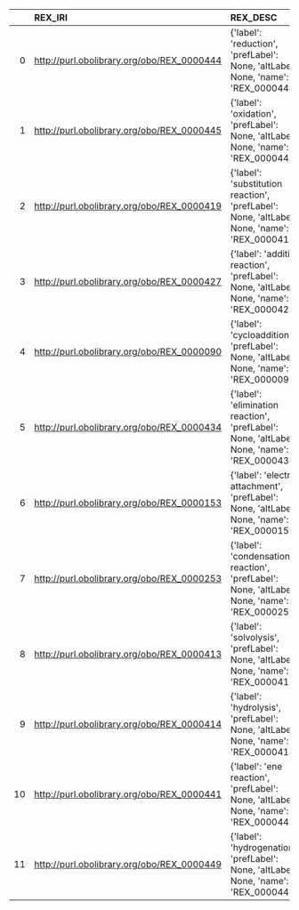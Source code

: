 |    | REX_IRI                                    | REX_DESC                                                                                       | RXNO_IRI                                    | RXNO_DESC                          |
|---:|:-------------------------------------------|:-----------------------------------------------------------------------------------------------|:--------------------------------------------|:-----------------------------------|
|  0 | http://purl.obolibrary.org/obo/REX_0000444 | {'label': 'reduction', 'prefLabel': None, 'altLabel': None, 'name': 'REX_0000444'}             | http://purl.obolibrary.org/obo/MOP_0000569  | {'label': 'reduction'}             |
|  1 | http://purl.obolibrary.org/obo/REX_0000445 | {'label': 'oxidation', 'prefLabel': None, 'altLabel': None, 'name': 'REX_0000445'}             | http://purl.obolibrary.org/obo/MOP_0000568  | {'label': 'oxidation'}             |
|  2 | http://purl.obolibrary.org/obo/REX_0000419 | {'label': 'substitution reaction', 'prefLabel': None, 'altLabel': None, 'name': 'REX_0000419'} | http://purl.obolibrary.org/obo/MOP_0000790  | {'label': 'substitution reaction'} |
|  3 | http://purl.obolibrary.org/obo/REX_0000427 | {'label': 'addition reaction', 'prefLabel': None, 'altLabel': None, 'name': 'REX_0000427'}     | http://purl.obolibrary.org/obo/MOP_0000642  | {'label': 'addition reaction'}     |
|  4 | http://purl.obolibrary.org/obo/REX_0000090 | {'label': 'cycloaddition', 'prefLabel': None, 'altLabel': None, 'name': 'REX_0000090'}         | http://purl.obolibrary.org/obo/MOP_0000562  | {'label': 'cycloaddition'}         |
|  5 | http://purl.obolibrary.org/obo/REX_0000434 | {'label': 'elimination reaction', 'prefLabel': None, 'altLabel': None, 'name': 'REX_0000434'}  | http://purl.obolibrary.org/obo/MOP_0000656  | {'label': 'elimination reaction'}  |
|  6 | http://purl.obolibrary.org/obo/REX_0000153 | {'label': 'electron attachment', 'prefLabel': None, 'altLabel': None, 'name': 'REX_0000153'}   | http://purl.obolibrary.org/obo/MOP_0000570  | {'label': 'electron attachment'}   |
|  7 | http://purl.obolibrary.org/obo/REX_0000253 | {'label': 'condensation reaction', 'prefLabel': None, 'altLabel': None, 'name': 'REX_0000253'} | http://purl.obolibrary.org/obo/MOP_0000627  | {'label': 'condensation reaction'} |
|  8 | http://purl.obolibrary.org/obo/REX_0000413 | {'label': 'solvolysis', 'prefLabel': None, 'altLabel': None, 'name': 'REX_0000413'}            | http://purl.obolibrary.org/obo/MOP_0000618  | {'label': 'solvolysis'}            |
|  9 | http://purl.obolibrary.org/obo/REX_0000414 | {'label': 'hydrolysis', 'prefLabel': None, 'altLabel': None, 'name': 'REX_0000414'}            | http://purl.obolibrary.org/obo/MOP_0000619  | {'label': 'hydrolysis'}            |
| 10 | http://purl.obolibrary.org/obo/REX_0000441 | {'label': 'ene reaction', 'prefLabel': None, 'altLabel': None, 'name': 'REX_0000441'}          | http://purl.obolibrary.org/obo/RXNO_0000007 | {'label': 'ene reaction'}          |
| 11 | http://purl.obolibrary.org/obo/REX_0000449 | {'label': 'hydrogenation', 'prefLabel': None, 'altLabel': None, 'name': 'REX_0000449'}         | http://purl.obolibrary.org/obo/MOP_0000589  | {'label': 'hydrogenation'}         |